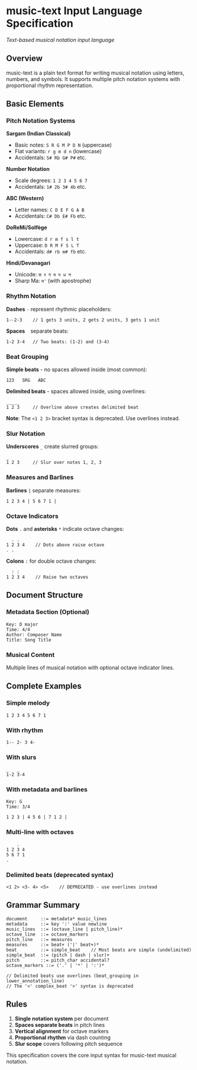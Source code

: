 # music-text Input Language Specification

*Text-based musical notation input language*

## Overview

music-text is a plain text format for writing musical notation using letters, numbers, and symbols. It supports multiple pitch notation systems with proportional rhythm representation.

## Basic Elements

### Pitch Notation Systems

**Sargam (Indian Classical)**
- Basic notes: `S R G M P D N` (uppercase)
- Flat variants: `r g m d n` (lowercase) 
- Accidentals: `S# Rb G# P#` etc.

**Number Notation**
- Scale degrees: `1 2 3 4 5 6 7`
- Accidentals: `1# 2b 3# 4b` etc.

**ABC (Western)**  
- Letter names: `C D E F G A B`
- Accidentals: `C# Db E# Fb` etc.

**DoReMi/Solfège**
- Lowercase: `d r m f s l t`
- Uppercase: `D R M F S L T`
- Accidentals: `d# rb m# fb` etc.

**Hindi/Devanagari**
- Unicode: `स र ग म प ध न`
- Sharp Ma: `म'` (with apostrophe)

### Rhythm Notation

**Dashes** `-` represent rhythmic placeholders:
```
1--2-3    // 1 gets 3 units, 2 gets 2 units, 3 gets 1 unit
```

**Spaces** ` ` separate beats:
```
1-2 3-4   // Two beats: (1-2) and (3-4)
```

### Beat Grouping

**Simple beats** - no spaces allowed inside (most common):
```
123   SRG   ABC
```

**Delimited beats** - spaces allowed inside, using overlines:
```
_____
1 2 3     // Overline above creates delimited beat
```

**Note**: The `<1 2 3>` bracket syntax is deprecated. Use overlines instead.

### Slur Notation

**Underscores** `_` create slurred groups:
```
_
1 2 3     // Slur over notes 1, 2, 3
```

### Measures and Barlines

**Barlines** `|` separate measures:
```
1 2 3 4 | 5 6 7 1 |
```

### Octave Indicators

**Dots** `.` and **asterisks** `*` indicate octave changes:
```
  . .
1 2 3 4    // Dots above raise octave
. .
```

**Colons** `:` for double octave changes:
```
  : :
1 2 3 4    // Raise two octaves
```

## Document Structure

### Metadata Section (Optional)
```
Key: D major
Time: 4/4
Author: Composer Name
Title: Song Title
```

### Musical Content
Multiple lines of musical notation with optional octave indicator lines.

## Complete Examples

### Simple melody
```
1 2 3 4 5 6 7 1
```

### With rhythm
```
1-- 2- 3 4-
```

### With slurs
```
_   _
1-2 3-4
```

### With metadata and barlines
```
Key: G
Time: 3/4

1 2 3 | 4 5 6 | 7 1 2 |
```

### Multi-line with octaves
```
    .
1 2 3 4
5 6 7 1
.
```

### Delimited beats (deprecated syntax)
```
<1 2> <3- 4> <5>    // DEPRECATED - use overlines instead
```

## Grammar Summary

```
document     ::= metadata* music_lines
metadata     ::= key ':' value newline  
music_lines  ::= (octave_line | pitch_line)*
octave_line  ::= octave_markers
pitch_line   ::= measures
measures     ::= beat+ ('|' beat+)*
beat         ::= simple_beat    // Most beats are simple (undelimited)
simple_beat  ::= (pitch | dash | slur)+
pitch        ::= pitch_char accidental?
octave_markers ::= ('.' | '*' | ':')*

// Delimited beats use overlines (beat_grouping in lower_annotation_line)
// The '<' complex_beat '>' syntax is deprecated
```

## Rules

1. **Single notation system** per document
2. **Spaces separate beats** in pitch lines  
3. **Vertical alignment** for octave markers
4. **Proportional rhythm** via dash counting
5. **Slur scope** covers following pitch sequence

This specification covers the core input syntax for music-text musical notation.